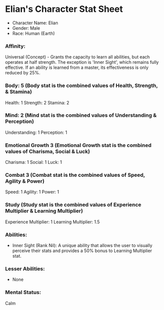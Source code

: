 # Elian's Character Stat Sheet

* Character Name: Elian
* Gender: Male
* Race: Human (Earth)

### Affinity:
Universal (Concept) - Grants the capacity to learn all abilities, but each operates at half strength. The exception is 'Inner Sight', which remains fully effective. If an ability is learned from a master, its effectiveness is only reduced by 25%.

### Body: 5 (Body stat is the combined values of Health, Strength, & Stamina)
Health: 1
Strength: 2
Stamina: 2

### Mind: 2 (Mind stat is the combined values of Understanding & Perception)
Understanding: 1
Perception: 1

### Emotional Growth 3 (Emotional Growth stat is the combined values of Charisma, Social & Luck)
Charisma: 1
Social: 1
Luck: 1

### Combat 3 (Combat stat is the combined values of Speed, Agility & Power)
Speed: 1
Agility: 1
Power: 1

### Study (Study stat is the combined values of Experience Multiplier & Learning Multiplier)
Experience Multiplier: 1
Learning Multiplier: 1.5

### Abilities:
- Inner Sight (Rank Nil): A unique ability that allows the user to visually perceive their stats and provides a 50% bonus to Learning Multiplier stat.

### Lesser Abilities:
- None

### Mental Status: 
Calm
